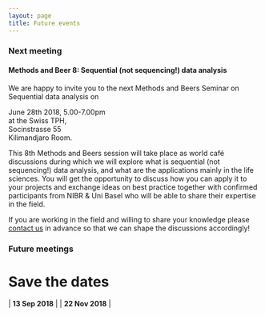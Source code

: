```yaml
---
layout: page
title: Future events
---
```


### Next meeting


#### Methods and Beer 8: Sequential (not sequencing!) data analysis ####

We are happy to invite you to the next Methods and Beers Seminar on Sequential data analysis on  

June 28th 2018, 5.00-7.00pm  
at the Swiss TPH,  
Socinstrasse 55  
Kilimandjaro Room.

This 8th Methods and Beers session will take place as world café discussions during which we will explore what is sequential (not sequencing!) data analysis, and what are the applications mainly in the life sciences.
You will get the opportunity to discuss how you can apply it to your projects and exchange ideas on best practice together with confirmed participants from NIBR & Uni Basel who will be able to share their expertise in the field.

If you are working in the field and willing to share your knowledge please [contact us][link contact] in advance so that we can shape the discussions accordingly!

### Future meetings
# Save the dates
| **13 Sep 2018** |
| **22 Nov 2018** | 




[link contact]:/contact
